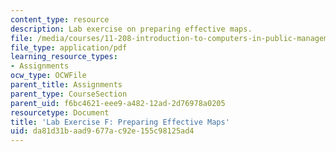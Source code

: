 ```yaml
---
content_type: resource
description: Lab exercise on preparing effective maps.
file: /media/courses/11-208-introduction-to-computers-in-public-management-ii-january-iap-2002/da81d31baad9677ac92e155c98125ad4_11208labF.pdf
file_type: application/pdf
learning_resource_types:
- Assignments
ocw_type: OCWFile
parent_title: Assignments
parent_type: CourseSection
parent_uid: f6bc4621-eee9-a482-12ad-2d76978a0205
resourcetype: Document
title: 'Lab Exercise F: Preparing Effective Maps'
uid: da81d31b-aad9-677a-c92e-155c98125ad4
---
```

